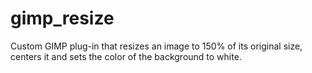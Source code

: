 # gimp_resize
Custom GIMP plug-in that resizes an image to 150% of its original size, centers it and sets the color of the background to white.
